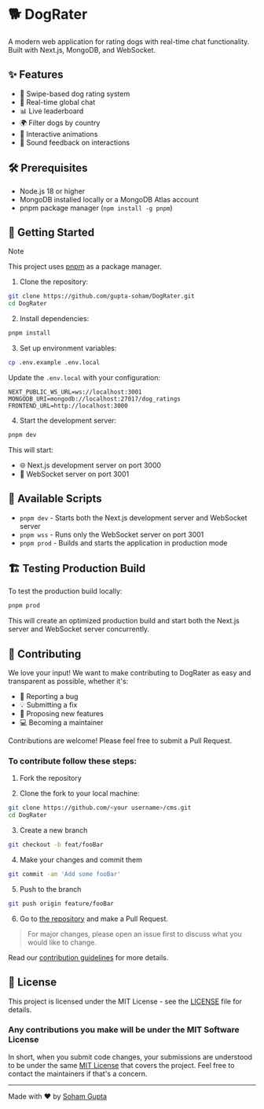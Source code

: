 # 🐕 DogRater

A modern web application for rating dogs with real-time chat functionality. Built with Next.js, MongoDB, and WebSocket.

## ✨ Features

- 🐾 Swipe-based dog rating system
- 💬 Real-time global chat
- 📊 Live leaderboard
- 🌍 Filter dogs by country
- 🎉 Interactive animations
- 🎵 Sound feedback on interactions

## 🛠️ Prerequisites

- Node.js 18 or higher
- MongoDB installed locally or a MongoDB Atlas account
- pnpm package manager (`npm install -g pnpm`)

## 🚀 Getting Started

> [!NOTE]
> This project uses [pnpm](https://pnpm.io/) as a package manager.

1. Clone the repository:

```bash
git clone https://github.com/gupta-soham/DogRater.git
cd DogRater
```

2. Install dependencies:

```bash
pnpm install
```

3. Set up environment variables:

```bash
cp .env.example .env.local
```

Update the `.env.local` with your configuration:

```env
NEXT_PUBLIC_WS_URL=ws://localhost:3001
MONGODB_URI=mongodb://localhost:27017/dog_ratings
FRONTEND_URL=http://localhost:3000
```

4. Start the development server:

```bash
pnpm dev
```

This will start:

- 🌐 Next.js development server on port 3000
- 🔌 WebSocket server on port 3001

## 📜 Available Scripts

- `pnpm dev` - Starts both the Next.js development server and WebSocket server
- `pnpm wss` - Runs only the WebSocket server on port 3001
- `pnpm prod` - Builds and starts the application in production mode

## 🏗️ Testing Production Build

To test the production build locally:

```bash
pnpm prod
```

This will create an optimized production build and start both the Next.js server and WebSocket server concurrently.

## 🤝 Contributing

We love your input! We want to make contributing to DogRater as easy and transparent as possible, whether it's:

- 🐛 Reporting a bug
- 💡 Submitting a fix
- 🚀 Proposing new features
- 💻 Becoming a maintainer

Contributions are welcome! Please feel free to submit a Pull Request.

### To contribute follow these steps:

1. Fork the repository

2. Clone the fork to your local machine:

```bash
git clone https://github.com/<your username>/cms.git
cd DogRater
```

3. Create a new branch

```bash
git checkout -b feat/fooBar
```

4. Make your changes and commit them

```bash
git commit -am 'Add some fooBar'
```

5. Push to the branch

```bash
git push origin feature/fooBar
```

6. Go to [the repository](https://github.com/gupts-soham/DogRater/pulls) and make a Pull Request.

> For major changes, please open an issue first to discuss what you would like to change.

Read our [contribution guidelines](CONTRIBUTING.md) for more details.

## 📝 License

This project is licensed under the MIT License - see the [LICENSE](LICENSE) file for details.

### Any contributions you make will be under the MIT Software License

In short, when you submit code changes, your submissions are understood to be under the same [MIT License](http://choosealicense.com/licenses/mit/) that covers the project. Feel free to contact the maintainers if that's a concern.

---

Made with ❤️ by [Soham Gupta](https://github.com/gupta-soham)
